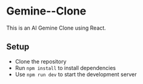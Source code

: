 # Gemine--Clone
This is an AI Gemine Clone using React.

## Setup
- Clone the repository  
- Run `npm install` to install dependencies  
- Use `npm run dev` to start the development server  